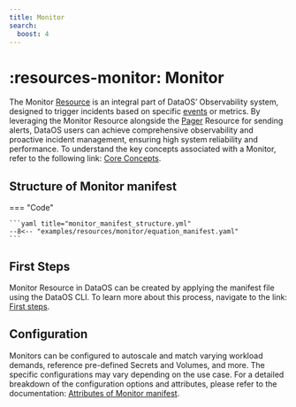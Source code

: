 ```yaml
---
title: Monitor
search:
  boost: 4
---
```


# :resources-monitor: Monitor

The Monitor [Resource](/resources/) is an integral part of DataOS’ Observability system, designed to trigger incidents based on specific [events](/resources/) or metrics. By leveraging the Monitor Resource alongside the [Pager](/resources/pager/) Resource for sending alerts, DataOS users can achieve comprehensive observability and proactive incident management, ensuring high system reliability and performance. To understand the key concepts associated with a Monitor, refer to the following link: [Core Concepts](/resources/monitor/core_concepts/).

## Structure of Monitor manifest

=== "Code"

    ```yaml title="monitor_manifest_structure.yml"
    --8<-- "examples/resources/monitor/equation_manifest.yaml"
    ```

## First Steps

Monitor Resource in DataOS can be created by applying the manifest file using the DataOS CLI. To learn more about this process, navigate to the link: [First steps](/resources/monitor/first_steps/).

## Configuration

Monitors can be configured to autoscale and match varying workload demands, reference pre-defined Secrets and Volumes, and more. The specific configurations may vary depending on the use case. For a detailed breakdown of the configuration options and attributes, please refer to the documentation: [Attributes of Monitor manifest](/resources/monitor/configurations/).





